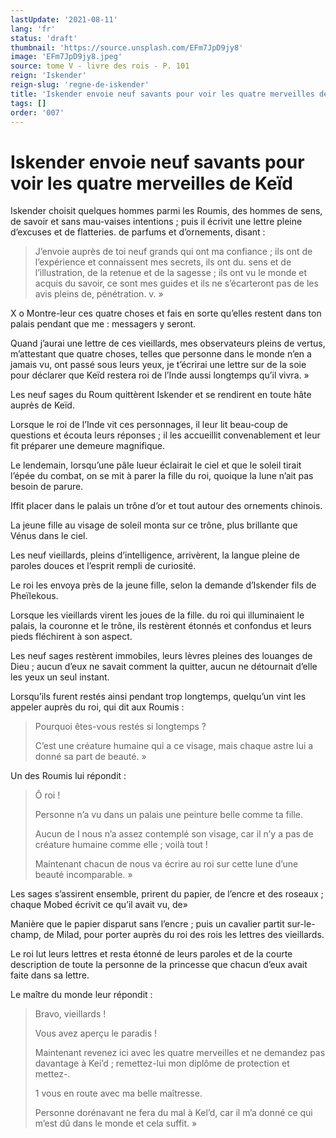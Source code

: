 ```yaml
---
lastUpdate: '2021-08-11'
lang: 'fr'
status: 'draft'
thumbnail: 'https://source.unsplash.com/EFm7JpD9jy8'
image: 'EFm7JpD9jy8.jpeg'
source: tome V - livre des rois - P. 101
reign: 'Iskender'
reign-slug: 'regne-de-iskender'
title: 'Iskender envoie neuf savants pour voir les quatre merveilles de Keïd | Le Livre des Rois | Shâhnâmeh'
tags: []
order: '007'
---
```


<!-- LTeX: language=fr -->

# Iskender envoie neuf savants pour voir les quatre merveilles de Keïd

Iskender choisit quelques hommes parmi les Roumis, des hommes de sens, de savoir et sans mau-vaises intentions ; puis il écrivit une lettre pleine d’excuses et de flatteries. de parfums et d’ornements, disant :

> J’envoie auprès de toi neuf grands qui ont ma confiance ; ils ont de l’expérience et connaissent mes secrets, ils ont du. sens et de l’illustration, de la retenue et de la sagesse ; ils ont vu le monde et acquis du savoir, ce sont mes guides et ils ne s’écarteront pas de les avis pleins de, pénétration. v. »

X o Montre-leur ces quatre choses et fais en sorte qu’elles restent dans ton palais pendant que me : messagers y seront.

Quand j’aurai une lettre de ces vieillards, mes observateurs pleins de vertus, m’attestant que quatre choses, telles que personne dans le monde n’en a jamais vu, ont passé sous leurs yeux, je t’écrirai une lettre sur de la soie pour déclarer que Keïd restera roi de l’Inde aussi longtemps qu’il vivra. »

Les neuf sages du Roum quittèrent Iskender et se rendirent en toute hâte auprès de Keïd.

Lorsque le roi de l’Inde vit ces personnages, il leur lit beau-coup de questions et écouta leurs réponses ; il les accueillit convenablement et leur fit préparer une demeure magnifique.

Le lendemain, lorsqu’une pâle lueur éclairait le ciel et que le soleil tirait l’épée du combat, on se mit à parer la fille du roi, quoique la lune n’ait pas besoin de parure.

Iffit placer dans le palais un trône d’or et tout autour des ornements chinois.

La jeune fille au visage de soleil monta sur ce trône, plus brillante que Vénus dans le ciel.

Les neuf vieillards, pleins d’intelligence, arrivèrent, la langue pleine de paroles douces et l’esprit rempli de curiosité.

Le roi les envoya près de la jeune fille, selon la demande d’Iskender fils de Pheïlekous.

Lorsque les vieillards virent les joues de la fille. du roi qui illuminaient le palais, la couronne et le trône, ils restèrent étonnés et confondus et leurs pieds fléchirent à son aspect.

Les neuf sages restèrent immobiles, leurs lèvres pleines des louanges de Dieu ; aucun d’eux ne savait comment la quitter, aucun ne détournait d’elle les yeux un seul instant.

Lorsqu’ils furent restés ainsi pendant trop longtemps, quelqu’un vint les appeler auprès du roi, qui dit aux Roumis :

> Pourquoi êtes-vous restés si longtemps ?
>
> C’est une créature humaine qui a ce visage, mais chaque astre lui a donné sa part de beauté. »

Un des Roumis lui répondit :

> Ô roi !
>
> Personne n’a vu dans un palais une peinture belle comme ta fille.
>
> Aucun de I nous n’a assez contemplé son visage, car il n’y a pas de créature humaine comme elle ; voilà tout !
>
> Maintenant chacun de nous va écrire au roi sur cette lune d’une beauté incomparable. »

Les sages s’assirent ensemble, prirent du papier, de l’encre et des roseaux ; chaque Mobed écrivit ce qu’il avait vu, de»

Manière que le papier disparut sans l’encre ; puis un cavalier partit sur-le-champ, de Milad, pour porter auprès du roi des rois les lettres des vieillards.

Le roi lut leurs lettres et resta étonné de leurs paroles et de la courte description de toute la personne de la princesse que chacun d’eux avait faite dans sa lettre.

Le maître du monde leur répondit :

> Bravo, vieillards !
>
> Vous avez aperçu le paradis !
>
> Maintenant revenez ici avec les quatre merveilles et ne demandez pas davantage à Kei’d ; remettez-lui mon diplôme de protection et mettez-.
>
> 1 vous en route avec ma belle maîtresse.
>
> Personne dorénavant ne fera du mal à Kel’d, car il m’a donné ce qui m’est dû dans le monde et cela suffit. »
